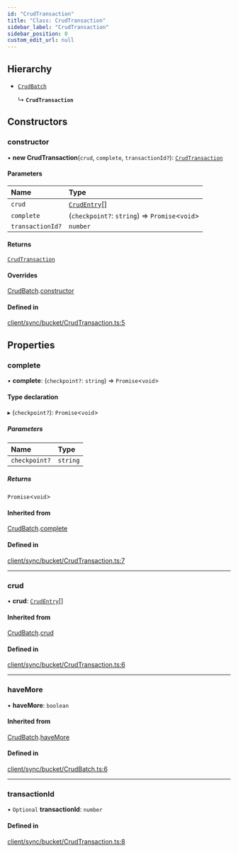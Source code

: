 ```yaml
---
id: "CrudTransaction"
title: "Class: CrudTransaction"
sidebar_label: "CrudTransaction"
sidebar_position: 0
custom_edit_url: null
---
```


## Hierarchy

- [`CrudBatch`](CrudBatch.md)

  ↳ **`CrudTransaction`**

## Constructors

### constructor

• **new CrudTransaction**(`crud`, `complete`, `transactionId?`): [`CrudTransaction`](CrudTransaction.md)

#### Parameters

| Name | Type |
| :------ | :------ |
| `crud` | [`CrudEntry`](CrudEntry.md)[] |
| `complete` | (`checkpoint?`: `string`) => `Promise`<`void`\> |
| `transactionId?` | `number` |

#### Returns

[`CrudTransaction`](CrudTransaction.md)

#### Overrides

[CrudBatch](CrudBatch.md).[constructor](CrudBatch.md#constructor)

#### Defined in

[client/sync/bucket/CrudTransaction.ts:5](https://github.com/powersync-ja/powersync-react-native-sdk/blob/65a3c12/packages/powersync-sdk-common/src/client/sync/bucket/CrudTransaction.ts#L5)

## Properties

### complete

• **complete**: (`checkpoint?`: `string`) => `Promise`<`void`\>

#### Type declaration

▸ (`checkpoint?`): `Promise`<`void`\>

##### Parameters

| Name | Type |
| :------ | :------ |
| `checkpoint?` | `string` |

##### Returns

`Promise`<`void`\>

#### Inherited from

[CrudBatch](CrudBatch.md).[complete](CrudBatch.md#complete)

#### Defined in

[client/sync/bucket/CrudTransaction.ts:7](https://github.com/powersync-ja/powersync-react-native-sdk/blob/65a3c12/packages/powersync-sdk-common/src/client/sync/bucket/CrudTransaction.ts#L7)

___

### crud

• **crud**: [`CrudEntry`](CrudEntry.md)[]

#### Inherited from

[CrudBatch](CrudBatch.md).[crud](CrudBatch.md#crud)

#### Defined in

[client/sync/bucket/CrudTransaction.ts:6](https://github.com/powersync-ja/powersync-react-native-sdk/blob/65a3c12/packages/powersync-sdk-common/src/client/sync/bucket/CrudTransaction.ts#L6)

___

### haveMore

• **haveMore**: `boolean`

#### Inherited from

[CrudBatch](CrudBatch.md).[haveMore](CrudBatch.md#havemore)

#### Defined in

[client/sync/bucket/CrudBatch.ts:6](https://github.com/powersync-ja/powersync-react-native-sdk/blob/65a3c12/packages/powersync-sdk-common/src/client/sync/bucket/CrudBatch.ts#L6)

___

### transactionId

• `Optional` **transactionId**: `number`

#### Defined in

[client/sync/bucket/CrudTransaction.ts:8](https://github.com/powersync-ja/powersync-react-native-sdk/blob/65a3c12/packages/powersync-sdk-common/src/client/sync/bucket/CrudTransaction.ts#L8)
